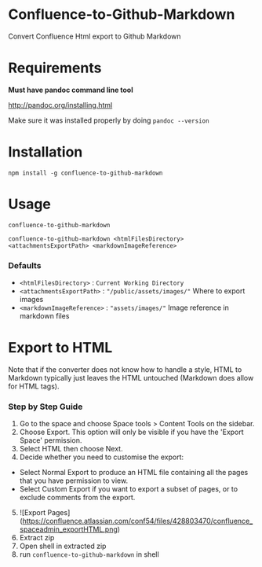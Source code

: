 # Confluence-to-Github-Markdown
Convert Confluence Html export to Github Markdown
# Requirements
 **Must have pandoc command line tool**
 
 http://pandoc.org/installing.html

 Make sure it was installed properly by doing `pandoc --version`
# Installation
`npm install -g confluence-to-github-markdown`
# Usage
  `confluence-to-github-markdown`
  
  `confluence-to-github-markdown <htmlFilesDirectory> <attachmentsExportPath> <markdownImageReference>`
  
### Defaults
  * `<htmlFilesDirectory>` : `Current Working Directory`
  * `<attachmentsExportPath>` : `"/public/assets/images/"` Where to export images
  * `<markdownImageReference>` : `"assets/images/"` Image reference in markdown files


# Export to HTML
Note that if the converter does not know how to handle a style, HTML to Markdown typically just leaves the HTML untouched (Markdown does allow for HTML tags).

### Step by Step Guide

1. Go to the space and choose Space tools > Content Tools on the sidebar. 
2. Choose Export. This option will only be visible if you have the 'Export Space' permission.
3. Select HTML  then choose Next.
4. Decide whether you need to customise the export:
  * Select Normal Export to produce an HTML file containing all the pages that you have permission to view.
  * Select Custom Export if you want to export a subset of pages, or to exclude comments from the export. 
5. ![Export Pages] (https://confluence.atlassian.com/conf54/files/428803470/confluence_spaceadmin_exportHTML.png)
6. Extract zip
7. Open shell in extracted zip
8. run `confluence-to-github-markdown` in shell

